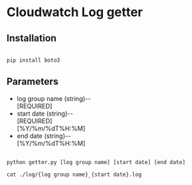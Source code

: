 # Cloudwatch Log getter

## Installation

```

pip install boto3

```

## Parameters

* log group name (string)--<br>[REQUIRED]
* start date (string)--<br>[REQUIRED]<br>[%Y/%m/%dT%H:%M]
* end date (string)--<br>[%Y/%m/%dT%H:%M]


```

python getter.py [log group name] [start date] [end date]

cat ./log/{log group name}_{start date}.log

```